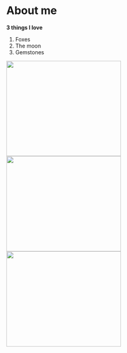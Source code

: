 # About me
**3 things I love**
1. Foxes
2. The moon
3. Gemstones
<img src="https://cdn.mos.cms.futurecdn.net/fiDmrNrJsmGD2t57x4dRdG-1200-80.jpg" width="300" height="250">
<img src="https://www.instyle.com/thmb/IC68yjuWNIPNJHXCpx-qcK1Sqco=/1777x1333/smart/filters:no_upscale():focal(899x598:901x600)/102121-moon-water-lead-2000-d00cbc928a604b818117467988d3ca10.jpg" width="300" height="250">
<img src="https://vamzzz.com/blog/wp-content/uploads/2019/09/gemstones-in-magic.jpg" width="300" height="250">
